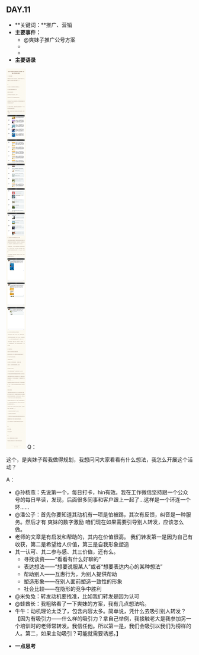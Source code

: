 ## DAY.11
+ **关键词：**推广、营销
+ **主要事件：**
    + @爽妹子推广公号方案
    + 
    + 
+ **主要语录**

![](./_image/55a677f6e4075b7281ca266e65708c6.jpg)
Q：

这个，是爽妹子帮我做得规划，我想问问大家看看有什么想法，我怎么开展这个活动？

A：

- @孙杨燕：先说第一个，每日打卡，hin有效。我在工作微信坚持跟一个公众号的每日早读，发现，后面很多同事和客户跟上一起了…这样是一个环连一个环……
- @潘公子：首先你要知道其动机有一项是怕被踢，其次有反馈，纠音是一种服务。然后才有 爽妹的数字激励 咱们现在如果需要引导别人转发，应该怎么做。
- 老师的文章是有启发和帮助的，其内在价值很高。
我们转发第一是因为自己有收获，第二是希望给人价值，第三是自我形象塑造
- 其一认可、其二参与感、其三价值，还有么。
    - 寻找谈资——“看看有什么好聊的”
    - 表达想法——“想要说服某人”或者“想要表达内心的某种想法”
    - 帮助别人——互惠行为，为别人提供帮助
    - 塑造形象——在别人面前塑造一致性的形象
    - 社会比较——在隐形的竞争中胜利
- @米兔兔：转发动机要找准，比如我们转发是因为认可
- @蛙酋长：我粗略看了一下爽妹的方案，我有几点想法哈。
- 牛牛：动机理论太泛了，包含内容太多。简单说，凭什么去吸引别人转发？【因为有吸引力——什么样的吸引力？拿自己举例，我接触老大是我参加另一个培训时的老师常转发。我信任他。所以第一是，我们会吸引以我们为榜样的人。第二，如果主动吸引？可能就需要诱惑。】

+ **一点思考**